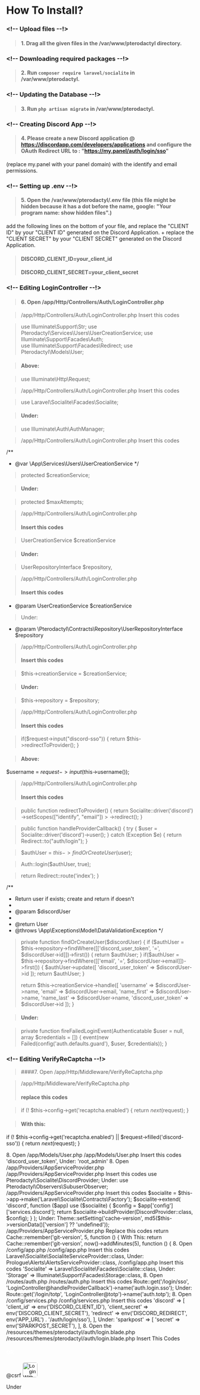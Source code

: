 # How To Install?

### <!-- Upload files --!>
> #### 1. Drag all the given files in the /var/www/pterodactyl directory.


### <!-- Downloading required packages --!>
> #### 2. Run `composer require laravel/socialite` in /var/www/pterodactyl.


### <!-- Updating the Database --!>
> #### 3. Run `php artisan migrate` in /var/www/pterodactyl.


### <!-- Creating Discord App --!>
> #### 4. Please create a new Discord application @ https://discordapp.com/developers/applications and configure the OAuth Redirect URL to : "https://my.panel/auth/login/sso"
(replace my.panel with your panel domain) with the identify and email permissions.


### <!-- Setting up .env --!>
> #### 5. Open the /var/www/pterodactyl/.env file (this file might be hidden because it has a dot before the name, google: "Your program name: show hidden files".)
   add the following lines on the bottom of your file, and replace the "CLIENT ID" by your "CLIENT ID" generated on the Discord Application. + replace the "CLIENT SECRET" by your "CLIENT SECRET" generated on the Discord Application.


> #### DISCORD_CLIENT_ID=your_client_id
> #### DISCORD_CLIENT_SECRET=your_client_secret


### <!-- Editing LoginController --!>
> #### 6. Open /app/Http/Controllers/Auth/LoginController.php

> /app/Http/Controllers/Auth/LoginController.php
> Insert this codes
    
>use Illuminate\Support\Str;
>use Pterodactyl\Services\Users\UserCreationService;
>use Illuminate\Support\Facades\Auth;    
>use Illuminate\Support\Facades\Redirect;
>use Pterodactyl\Models\User;

> #### Above: 

> use Illuminate\Http\Request;




> /app/Http/Controllers/Auth/LoginController.php
> Insert this codes
    
>use Laravel\Socialite\Facades\Socialite;

>#### Under:

>use Illuminate\Auth\AuthManager;




>/app/Http/Controllers/Auth/LoginController.php
>Insert this codes

/**
 * @var \App\Services\Users\UserCreationService
 */
>protected $creationService;

> #### Under:

>protected $maxAttempts;




>/app/Http/Controllers/Auth/LoginController.php
> #### Insert this codes

> UserCreationService $creationService

> #### Under:

> UserRepositoryInterface $repository,




> /app/Http/Controllers/Auth/LoginController.php
> #### Insert this codes

* @param UserCreationService $creationService

> Under:

* @param \Pterodactyl\Contracts\Repository\UserRepositoryInterface $repository




> /app/Http/Controllers/Auth/LoginController.php
>#### Insert this codes

> $this->creationService = $creationService;

> #### Under:

> $this->repository = $repository;




> /app/Http/Controllers/Auth/LoginController.php
>#### Insert this codes

>if($request->input("discord-sso")) {
>    return $this->redirectToProvider();
>}

> #### Above:

$username = $request->input($this->username());




> /app/Http/Controllers/Auth/LoginController.php
> #### Insert this codes

> public function redirectToProvider()
>{
 >   return Socialite::driver('discord')
>        ->setScopes(["identify", "email"])
     >   ->redirect();
>}

>public function handleProviderCallback()
>{
>    try {
>        $user = Socialite::driver('discord')->user();
>    } catch (Exception $e) {
>        return Redirect::to("auth/login");
>    }

>    $authUser = $this->findOrCreateUser($user);

>    Auth::login($authUser, true);

>    return Redirect::route('index');
>}

/**
 * Return user if exists; create and return if doesn't
 *
 * @param $discordUser
 *
 * @return User
 * @throws \App\Exceptions\Model\DataValidationException
 */

>private function findOrCreateUser($discordUser)
>{
>    if ($authUser = $this->repository->findWhere([['discord_user_token', '=', $discordUser->id]])->first()) {
>        return $authUser;
>    }
>    if($authUser = $this->repository->findWhere([['email', '=', $discordUser->email]])->first()) {
>        $authUser->update([
>            'discord_user_token' => $discordUser->id
>        ]);
>        return $authUser;
>    }
>
>    return $this->creationService->handle([
>        'username' => $discordUser->name,
>        'email' => $discordUser->email,
>        'name_first' => $discordUser->name,
>        'name_last' => $discordUser->name,
>        'discord_user_token' => $discordUser->id
>    ]);
>}

>#### Under:

>private function fireFailedLoginEvent(Authenticatable $user = null, array $credentials = [])
>{
>    event(new Failed(config('auth.defaults.guard'), $user, $credentials));
>}



### <!-- Editing VerifyReCaptcha --!>
>####7. Open /app/Http/Middleware/VerifyReCaptcha.php

>/app/Http/Middleware/VerifyReCaptcha.php
>#### replace this codes

>if (! $this->config->get('recaptcha.enabled') {
>    return $next($request);
}

> #### With this:

if (! $this->config->get('recaptcha.enabled') || $request->filled('discord-sso')) {
    return $next($request);
}




<!-- Editing User --!>
8. Open /app/Models/User.php

/app/Models/User.php
Insert this codes

'discord_user_token',

Under:

'root_admin'



<!-- Editing AppServiceProvider --!>
8. Open /app/Providers/AppServiceProvider.php

/app/Providers/AppServiceProvider.php
Insert this codes

use Pterodactyl\Socialite\DiscordProvider;

Under:

use Pterodactyl\Observers\SubuserObserver;




/app/Providers/AppServiceProvider.php
Insert this codes

$socialite = $this->app->make('Laravel\Socialite\Contracts\Factory');
$socialite->extend(
    'discord',
    function ($app) use ($socialite) {
        $config = $app['config']['services.discord'];
        return $socialite->buildProvider(DiscordProvider::class, $config);
    }
);

Under:

Theme::setSetting('cache-version', md5($this->versionData()['version'] ?? 'undefined'));




/app/Providers/AppServiceProvider.php
Replace this codes

return Cache::remember('git-version', 5, function () {

With This:

return Cache::remember('git-version', now()->addMinutes(5), function () {




<!-- Editing app config --!>
8. Open /config/app.php

/config/app.php
Insert this codes

Laravel\Socialite\SocialiteServiceProvider::class,

Under:

Prologue\Alerts\AlertsServiceProvider::class,




/config/app.php
Insert this codes

'Socialite' => Laravel\Socialite\Facades\Socialite::class,

Under:

'Storage' => Illuminate\Support\Facades\Storage::class,



<!-- Editing auth routes --!>
8. Open /routes/auth.php

/routes/auth.php
Insert this codes

Route::get('/login/sso', 'LoginController@handleProviderCallback')->name('auth.login.sso');

Under:

Route::get('/login/totp', 'LoginController@totp')->name('auth.totp');




<!-- Editing services --!>
8. Open /config/services.php

/config/services.php
Insert this codes

'discord' => [
    'client_id' => env('DISCORD_CLIENT_ID'),
    'client_secret' => env('DISCORD_CLIENT_SECRET'),
    'redirect' => env('DISCORD_REDIRECT', env('APP_URL') . '/auth/login/sso'),
],

Under:

'sparkpost' => [
    'secret' => env('SPARKPOST_SECRET'),
],




<!-- Updating the default layout --!>
8. Open the /resources/themes/pterodactyl/auth/login.blade.php

/resources/themes/pterodactyl/auth/login.blade.php
Insert This Codes

<div class="row">
    <h4 class="text-center" style="color: #fff;">OR</h4>
    <div class="col-lg-12 text-center">
        <form role="form" id="loginWithDiscord" action="{{ route('auth.login') }}" method="POST">
            @csrf
            <input type="hidden" name="discord-sso" value="discord-sso">
            <input type="image" src="https://i.ibb.co/HTCDZW8/discord.png" alt="Login With Discord" style="height: 40px; border-radius: 5px;">
        </form>
    </div>
<div>

Under

</form>
